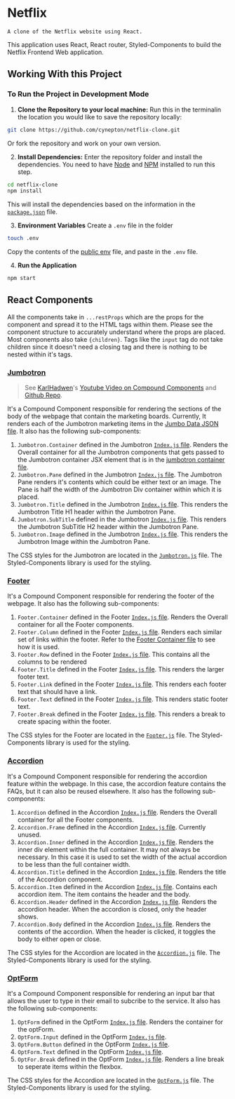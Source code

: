 # Netflix
    A clone of the Netflix website using React.

This application uses React, React router, Styled-Components to build the Netflix Frontend Web application.

## Working With this Project

### To Run the Project in Development Mode
1. **Clone the Repository to your local machine:** 
Run this in the terminalin the location you would like to save the repository locally:
```sh
git clone https://github.com/cynepton/netflix-clone.git
```
Or fork the repository and work on your own version.

2. **Install Dependencies:**
Enter the repository folder and install the dependencies. You need to have [Node](https://nodejs.org/en/download/) and [NPM](https://www.npmjs.com/) installed to run this step.
```sh
cd netflix-clone
npm install
```
This will install the dependencies based on the information in the [`package.json`](package.json) file.

3. **Environment Variables**
Create a `.env` file in the folder
```sh
touch .env
```
Copy the contents of the [public env](public-env) file, and paste in the `.env` file.

4. **Run the Application**
```sh
npm start
```

## React Components

All the components take in `...restProps` which are the props for the component and spread it to the HTML tags within them. Please see the component structure to accurately understand where the props are placed.
Most components also take `{children}`. Tags like the `input` tag do not take children since it doesn't need a closing tag and there is nothing to be nested within it's tags.

### [Jumbotron](src/components/jumbotron)
> See [KarlHadwen](https://github.com/karlhadwen)'s [Youtube Video on Compound Components](https://www.youtube.com/watch?v=nHMAMS38x-E) and [Github Repo](https://github.com/karlhadwen/compound-components).

It's a Compound Component responsible for rendering the sections of the body of the webpage that contain the marketing boards. Currently, It renders each of the Jumbotron marketing items in the [Jumbo Data JSON file](./src/fixtures/jumbo.json). It also has the following sub-components:

1. `Jumbotron.Container` defined in the Jumbotron [`Index.js` file](./src/components/jumbotron/index.js).
    Renders the Overall container for all the Jumbotron components that gets passed to the Jumbotron container JSX element that is in the [jumbotron container file](./src/containers/jumbotron.js).
2. `Jumbotron.Pane` defined in the Jumbotron [`Index.js` file](./src/components/jumbotron/index.js).
    The Jumbotron Pane renders it's contents which could be either text or an image. The Pane is half the width of the Jumbotron Div container within which it is placed.
3. `Jumbotron.Title` defined in the Jumbotron [`Index.js` file](./src/components/jumbotron/index.js).
    This renders the Jumbotron Title H1 header within the Jumbotron Pane.
4. `Jumbotron.SubTitle` defined in the Jumbotron [`Index.js` file](./src/components/jumbotron/index.js).
    This renders the Jumbotron SubTitle H2 header within the Jumbotron Pane.
5. `Jumbotron.Image` defined in the Jumbotron [`Index.js` file](./src/components/jumbotron/index.js).
    This renders the Jumbotron Image within the Jumbotron Pane.

The CSS styles for the Jumbotron are located in the [`Jumbotron.js`](./src/components/jumbotron/styles/jumbotron.js) file. The Styled-Components library is used for the styling.

### [Footer](src/components/footer)
It's a Compound Component responsible for rendering the footer of the webpage. It also has the following sub-components:

1. `Footer.Container` defined in the Footer [`Index.js` file](./src/components/footer/index.js).
    Renders the Overall container for all the Footer components.
2. `Footer.Column` defined in the Footer [`Index.js` file](./src/components/footer/index.js).
Renders each similar set of links within the footer. Refer to the [Footer Container file](./src/containers/footer.js) to see how it is used.
3. `Footer.Row` defined in the Footer [`Index.js` file](./src/components/footer/index.js).
This contains all the columns to be rendered 
4. `Footer.Title` defined in the Footer [`Index.js` file](./src/components/footer/index.js).
This renders the larger footer text.
5. `Footer.Link` defined in the Footer [`Index.js` file](./src/components/footer/index.js).
This renders each footer text that should have a link.
6. `Footer.Text` defined in the Footer [`Index.js` file](./src/components/footer/index.js).
This renders static footer text.
7. `Footer.Break` defined in the Footer [`Index.js` file](./src/components/footer/index.js).
This renders a break to create spacing within the footer.

The CSS styles for the Footer are located in the [`Footer.js`](./src/components/footer/styles/footer.js) file. The Styled-Components library is used for the styling.

### [Accordion](src/components/accordion)
It's a Compound Component responsible for rendering the accordion feature within the webpage. In this case, the accordion feature contains the FAQs, but it can also be reused elsewhere. It also has the following sub-components:

1. `Accordion` defined in the Accordion [`Index.js` file](./src/components/accordion/index.js).
    Renders the Overall container for all the Footer components.
2. `Accordion.Frame` defined in the Accordion [`Index.js` file](./src/components/accordion/index.js).
    Currently unused.
3. `Accordion.Inner` defined in the Accordion [`Index.js` file](./src/components/accordion/index.js).
    Renders the inner div element within the full container. It may not always be necessary. In this case it is used to set the width of the actual accordion to be less than the full container width.
4. `Accordion.Title` defined in the Accordion [`Index.js` file](./src/components/accordion/index.js).
    Renders the title of the Accordion component.
5. `Accordion.Item` defined in the Accordion [`Index.js` file](./src/components/accordion/index.js).
    Contains each accordion item. The item contains the header and the body.
6. `Accordion.Header` defined in the Accordion [`Index.js` file](./src/components/accordion/index.js).
    Renders the accordion header. When the accordion is closed, only the header shows.
7. `Accordion.Body` defined in the Accordion [`Index.js` file](./src/components/accordion/index.js).
    Renders the contents of the accordion. When the header is clicked, it toggles the body to either open or close.

The CSS styles for the Accordion are located in the [`Accordion.js`](./src/components/accordion/styles/accordion.js) file. The Styled-Components library is used for the styling.

### [OptForm](src/components/optForm)
It's a Compound Component responsible for rendering an input bar that allows the user to type in their email to subcribe to the service. It also has the following sub-components:

1. `OptForm` defined in the OptForm [`Index.js` file](./src/components/optForm/index.js).
    Renders the container for the optForm.
2. `OptForm.Input` defined in the OptForm [`Index.js` file](./src/components/optForm/index.js).
3. `OptForm.Button` defined in the OptForm [`Index.js` file](./src/components/optForm/index.js).
4. `OptForm.Text` defined in the OptForm [`Index.js` file](./src/components/optForm/index.js).
5. `OptFor.Break` defined in the OptForm [`Index.js` file](./src/components/optForm/index.js).
    Renders a line break to seperate items within the flexbox.

The CSS styles for the Accordion are located in the [`OptForm.js`](./src/components/optForm/styles/optForm.js) file. The Styled-Components library is used for the styling.
